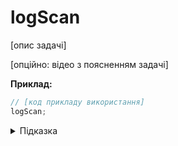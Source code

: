 # logScan

[опис задачі]

[опційно: відео з поясненням задачі]

**Приклад:**

```js
// [код прикладу використання]
logScan;
```

<details>
  <summary>Підказка</summary>

---

  [текст підказки]
</details>